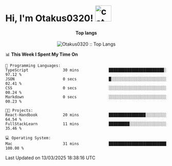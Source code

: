 <h1> Hi, I'm Otakus0320! <img src="https://media.giphy.com/media/mGcNjsfWAjY5AEZNw6/giphy.gif" width="50" alt="cat"></h1>

<h4 align="center">Top langs</h4>

<p align="center"><img src="https://github-readme-stats.vercel.app/api/top-langs/?username=Otakus0320&langs_count=10&theme=tokyonight&layout=compact&timestamp={{random_number}}" alt="Otakus0320 :: Top Langs" /></p>

<!--START_SECTION:waka-->
📊 **This Week I Spent My Time On** 

```text
💬 Programming Languages: 
TypeScript               30 mins             ████████████████████████░   97.12 % 
JSON                     0 secs              █░░░░░░░░░░░░░░░░░░░░░░░░   02.41 % 
CSS                      0 secs              ░░░░░░░░░░░░░░░░░░░░░░░░░   00.24 % 
Markdown                 0 secs              ░░░░░░░░░░░░░░░░░░░░░░░░░   00.23 % 

🐱‍💻 Projects: 
React-Handbook           20 mins             ████████████████░░░░░░░░░   64.54 % 
FullStackLearn           11 mins             █████████░░░░░░░░░░░░░░░░   35.46 % 

💻 Operating System: 
Mac                      31 mins             █████████████████████████   100.00 % 
```


 Last Updated on 13/03/2025 18:38:16 UTC
<!--END_SECTION:waka-->
